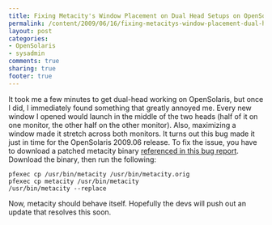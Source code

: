 ```yaml
---
title: Fixing Metacity's Window Placement on Dual Head Setups on OpenSolaris
permalink: /content/2009/06/16/fixing-metacitys-window-placement-dual-head-setups-opensolaris
layout: post
categories:
- OpenSolaris
- sysadmin
comments: true
sharing: true
footer: true
---
```

It took me a few minutes to get dual-head working on OpenSolaris, but once I
did, I immediately found something that greatly annoyed me. Every new window I
opened would launch in the middle of the two heads (half of it on one monitor,
the other half on the other monitor). Also, maximizing a window made it
stretch across both monitors.  It turns out this bug made it just in time for
the OpenSolaris 2009.06 release. To fix the issue, you have to download a
patched metacity binary [referenced in this bug
report](http://defect.opensolaris.org/bz/show_bug.cgi?id=8748). Download the
binary, then run the following:

    
    
    pfexec cp /usr/bin/metacity /usr/bin/metacity.orig
    pfexec cp metacity /usr/bin/metacity
    /usr/bin/metacity --replace
    

Now, metacity should behave itself. Hopefully the devs will push out an update
that resolves this soon.

